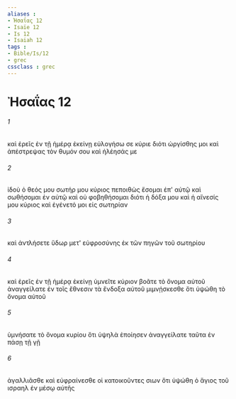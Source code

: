 ```yaml
---
aliases : 
- Ἠσαΐας 12
- Isaïe 12
- Is 12
- Isaiah 12
tags : 
- Bible/Is/12
- grec
cssclass : grec
---
```


# Ἠσαΐας 12

###### 1
καὶ ἐρεῖς ἐν τῇ ἡμέρᾳ ἐκείνῃ εὐλογήσω σε κύριε διότι ὠργίσθης μοι καὶ ἀπέστρεψας τὸν θυμόν σου καὶ ἠλέησάς με
###### 2
ἰδοὺ ὁ θεός μου σωτήρ μου κύριος πεποιθὼς ἔσομαι ἐπ' αὐτῷ καὶ σωθήσομαι ἐν αὐτῷ καὶ οὐ φοβηθήσομαι διότι ἡ δόξα μου καὶ ἡ αἴνεσίς μου κύριος καὶ ἐγένετό μοι εἰς σωτηρίαν
###### 3
καὶ ἀντλήσετε ὕδωρ μετ' εὐφροσύνης ἐκ τῶν πηγῶν τοῦ σωτηρίου
###### 4
καὶ ἐρεῖς ἐν τῇ ἡμέρᾳ ἐκείνῃ ὑμνεῖτε κύριον βοᾶτε τὸ ὄνομα αὐτοῦ ἀναγγείλατε ἐν τοῖς ἔθνεσιν τὰ ἔνδοξα αὐτοῦ μιμνῄσκεσθε ὅτι ὑψώθη τὸ ὄνομα αὐτοῦ
###### 5
ὑμνήσατε τὸ ὄνομα κυρίου ὅτι ὑψηλὰ ἐποίησεν ἀναγγείλατε ταῦτα ἐν πάσῃ τῇ γῇ
###### 6
ἀγαλλιᾶσθε καὶ εὐφραίνεσθε οἱ κατοικοῦντες σιων ὅτι ὑψώθη ὁ ἅγιος τοῦ ισραηλ ἐν μέσῳ αὐτῆς
